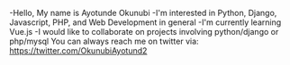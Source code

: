 -Hello, My name is Ayotunde Okunubi
-I'm interested in Python, Django, Javascript, PHP, and Web Development in general
-I'm currently learning Vue.js
-I would like to collaborate on projects involving python/django or php/mysql
You can always reach me on twitter via: https://twitter.com/OkunubiAyotund2

<!---
royaleagle-dev/royaleagle-dev is a ✨ special ✨ repository because its `README.md` (this file) appears on your GitHub profile.
You can click the Preview link to take a look at your changes.
--->
